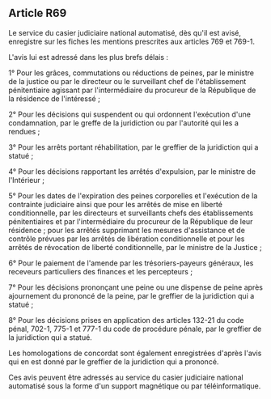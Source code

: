 Article R69
----
Le service du casier judiciaire national automatisé, dès qu'il est avisé,
enregistre sur les fiches les mentions prescrites aux articles 769 et 769-1.

L'avis lui est adressé dans les plus brefs délais :

1° Pour les grâces, commutations ou réductions de peines, par le ministre de la
justice ou par le directeur ou le surveillant chef de l'établissement
pénitentiaire agissant par l'intermédiaire du procureur de la République de la
résidence de l'intéressé ;

2° Pour les décisions qui suspendent ou qui ordonnent l'exécution d'une
condamnation, par le greffe de la juridiction ou par l'autorité qui les a
rendues ;

3° Pour les arrêts portant réhabilitation, par le greffier de la juridiction qui
a statué ;

4° Pour les décisions rapportant les arrêtés d'expulsion, par le ministre de
l'Intérieur ;

5° Pour les dates de l'expiration des peines corporelles et l'exécution de la
contrainte judiciaire ainsi que pour les arrêtés de mise en liberté
conditionnelle, par les directeurs et surveillants chefs des établissements
pénitentiaires et par l'intermédiaire du procureur de la République de leur
résidence ; pour les arrêtés supprimant les mesures d'assistance et de contrôle
prévues par les arrêtés de libération conditionnelle et pour les arrêtés de
révocation de liberté conditionnelle, par le ministre de la Justice ;

6° Pour le paiement de l'amende par les trésoriers-payeurs généraux, les
receveurs particuliers des finances et les percepteurs ;

7° Pour les décisions prononçant une peine ou une dispense de peine après
ajournement du prononcé de la peine, par le greffier de la juridiction qui a
statué ;

8° Pour les décisions prises en application des articles 132-21 du code pénal,
702-1, 775-1 et 777-1 du code de procédure pénale, par le greffier de la
juridiction qui a statué.

Les homologations de concordat sont également enregistrées d'après l'avis qui en
est donné par le greffier de la juridiction qui a prononcé.

Ces avis peuvent être adressés au service du casier judiciaire national
automatisé sous la forme d'un support magnétique ou par téléinformatique.
